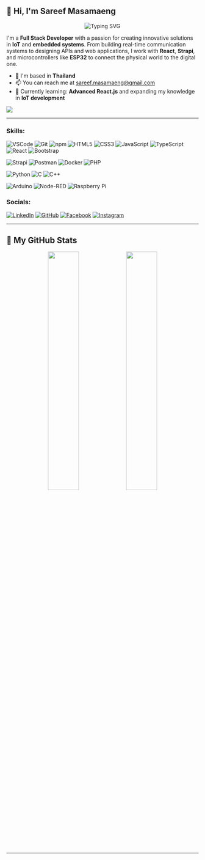 ## 👋 Hi, I'm **Sareef Masamaeng**

<p align="center">
  <img src="https://readme-typing-svg.demolab.com/?font=Fira+Code&size=24&duration=4000&pause=1000&color=00FFCC&vCenter=true&width=1100&padding=10&lines=Computer+Engineering+%7C+Full+Stack+Developer+%7C+IoT+%26+Embedded+Systems" alt="Typing SVG" />
</p>

I'm a **Full Stack Developer** with a passion for creating innovative solutions in **IoT** and **embedded systems**. From building real-time communication systems to designing APIs and web applications, I work with **React**, **Strapi**, and microcontrollers like **ESP32** to connect the physical world to the digital one.  

* 📍 I'm based in **Thailand**  
* 📫 You can reach me at [sareef.masamaeng@gmail.com](mailto:sareef.masamaeng@gmail.com)  
* 🎯 Currently learning: **Advanced React.js** and expanding my knowledge in **IoT development**  

<a href="https://www.github.com/PhoorinNickphong" target="_blank" rel="noreferrer"><img
src="https://img.shields.io/github/followers/sareefhub?logo=github&style=for-the-badge&color=0891b2&labelColor=1c1917" /></a>

---

### Skills:
![VSCode](https://img.shields.io/badge/VS%20Code-0078D4?style=flat&logo=visual-studio-code&logoColor=white)
![Git](https://img.shields.io/badge/Git-F05032?style=flat&logo=git&logoColor=white)
![npm](https://img.shields.io/badge/npm-CB3837?style=flat&logo=npm&logoColor=white)
![HTML5](https://img.shields.io/badge/HTML5-E34F26?style=flat&logo=html5&logoColor=white)
![CSS3](https://img.shields.io/badge/CSS3-1572B6?style=flat&logo=css3&logoColor=white)
![JavaScript](https://img.shields.io/badge/JavaScript-F7DF1E?style=flat&logo=javascript&logoColor=black)
![TypeScript](https://img.shields.io/badge/TypeScript-007ACC?style=flat&logo=typescript&logoColor=white)
![React](https://img.shields.io/badge/React-61DAFB?style=flat&logo=react&logoColor=black)
![Bootstrap](https://img.shields.io/badge/Bootstrap-7952B3?style=flat&logo=bootstrap&logoColor=white)

![Strapi](https://img.shields.io/badge/Strapi-2E7EE1?style=flat&logo=strapi&logoColor=white)
![Postman](https://img.shields.io/badge/Postman-FF6C37?style=flat&logo=postman&logoColor=white)
![Docker](https://img.shields.io/badge/Docker-2496ED?style=flat&logo=docker&logoColor=white)
![PHP](https://img.shields.io/badge/PHP-777BB4?style=flat&logo=php&logoColor=white)

![Python](https://img.shields.io/badge/Python-3776AB?style=flat&logo=python&logoColor=white)
![C](https://img.shields.io/badge/C-00599C?style=flat&logo=c&logoColor=white)
![C++](https://img.shields.io/badge/C++-00599C?style=flat&logo=cplusplus&logoColor=white)

![Arduino](https://img.shields.io/badge/Arduino-00979D?style=flat&logo=arduino&logoColor=white)
![Node-RED](https://img.shields.io/badge/Node-RED-8F0000?style=flat&logo=node-red&logoColor=white)
![Raspberry Pi](https://img.shields.io/badge/Raspberry%20Pi-A22846?style=flat&logo=raspberry-pi&logoColor=white)

### Socials:
[![LinkedIn](https://img.shields.io/badge/LinkedIn-0A66C2?style=flat&logo=linkedin&logoColor=white)](https://www.linkedin.com/in/sareef-masamaeng/)
[![GitHub](https://img.shields.io/badge/GitHub-181717?style=flat&logo=github&logoColor=white)](https://github.com/sareefhub)
[![Facebook](https://img.shields.io/badge/Facebook-1877F2?style=flat&logo=facebook&logoColor=white)](https://www.facebook.com/sareef.masamaeng.2)
[![Instagram](https://img.shields.io/badge/Instagram-E4405F?style=flat&logo=instagram&logoColor=white)](https://www.instagram.com/mgaurnkq/)


---

## 🚀 My GitHub Stats

<p align="center">
  <img src="https://github-readme-stats.vercel.app/api?username=sareefhub&show_icons=true&count_private=true&theme=dark" style="width: 40%;"/>
  <img src="https://github-readme-stats.vercel.app/api/top-langs/?username=sareefhub&layout=compact&theme=dark" style="width: 40%;"/>
</p>

---
